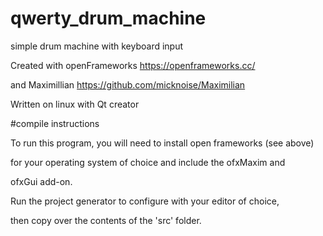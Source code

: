 # qwerty_drum_machine
simple drum machine with keyboard input

Created with openFrameworks https://openframeworks.cc/

and Maximillian https://github.com/micknoise/Maximilian

Written on linux with Qt creator

#compile instructions

To run this program, you will need to install open frameworks (see above)

for your operating system of choice and include the ofxMaxim and

ofxGui add-on.

Run the project generator to configure with your editor of choice,

then copy over the contents of the 'src' folder. 

